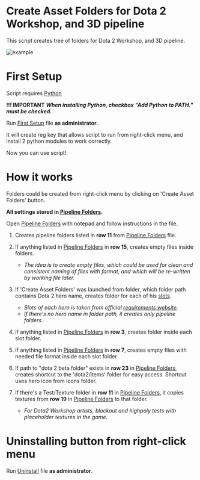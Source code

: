 # Create Asset Folders for Dota 2 Workshop, and 3D pipeline
 
 This script creates tree of folders for Dota 2 Workshop, and 3D pipeline.
 
 ![example](https://i.imgur.com/I8dLviU.gif)
 
# First Setup

 Script requires [Python](https://www.python.org/downloads/)
 
 **!!!  IMPORTANT** ***When installing Python, checkbox "Add Python to PATH." must be checked.***
 
 Run [First Setup](First_setup.bat) file **as administrator**. 
 
 It will create reg key that allows script to run from right-click menu, and install 2 python modules to work correctly. 
 
 Now you can use script!

# How it works

 Folders could be created from right-click menu by clicking on 'Create Asset Folders' button.

 **All settings stored in [Pipeline Folders](pipeline_folders.csv).**
 
 Open [Pipeline Folders](pipeline_folders.csv) with notepad and follow instructions in the file.

 1. Creates pipeline folders listed in **row 11** from [Pipeline Folders](pipeline_folders.csv) file.
 
 2. If anything listed in [Pipeline Folders](pipeline_folders.csv) in **row 15**, creates empty files inside folders. 
	+ *The idea is to create empty files, which could be used for clean and consistent naming of files with format, and which will be re-written by working file later.*

 3. If 'Create Asset Folders' was launched from folder, which folder path contains Dota 2 hero name, 
 creates folder for each of his [slots](hero_and_slots.csv).
	+ *Slots of each hero is taken from official [requirements website](https://www.dota2.com/workshop/requirements/).*
	+ *If there's no hero name in folder path, it creates only pipeline folders.*
	
 4. If anything listed in [Pipeline Folders](pipeline_folders.csv) in **row 3**, creates folder inside each slot folder.
 
 5. If anything listed in [Pipeline Folders](pipeline_folders.csv) in **row 7**, creates empty files with needed file format inside each slot folder

 6. If path to "dota 2 beta folder" exists in **row 23** in [Pipeline Folders](pipeline_folders.csv), 
 creates shortcut to the 'dota2/items' folder for easy access. Shortcut uses hero icon from icons folder.

 7. If there's a Test/Texture folder in **row 11** in [Pipeline Folders](pipeline_folders.csv), it copies textures from **row 19** in [Pipeline Folders](pipeline_folders.csv) to that folder.
	+ *For Dota2 Workshop artists, blockout and highpoly tests with placeholder textures in the game.*

# Uninstalling button from right-click menu
	
 Run [Uninstall](Uninstall_button.bat) file **as administrator**. 